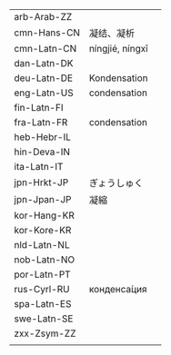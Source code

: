 | | | |
|-|-|-|
| arb-Arab-ZZ |  |  |
| cmn-Hans-CN | 凝结、凝析 |  |
| cmn-Latn-CN | níngjié, níngxī |  |
| dan-Latn-DK |  |  |
| deu-Latn-DE | Kondensation |  |
| eng-Latn-US | condensation |  |
| fin-Latn-FI |  |  |
| fra-Latn-FR | condensation |  |
| heb-Hebr-IL |  |  |
| hin-Deva-IN |  |  |
| ita-Latn-IT |  |  |
| jpn-Hrkt-JP | ぎょうしゅく |  |
| jpn-Jpan-JP | 凝縮 |  |
| kor-Hang-KR |  |  |
| kor-Kore-KR |  |  |
| nld-Latn-NL |  |  |
| nob-Latn-NO |  |  |
| por-Latn-PT |  |  |
| rus-Cyrl-RU | конденса́ция |  |
| spa-Latn-ES |  |  |
| swe-Latn-SE |  |  |
| zxx-Zsym-ZZ |  |  |
|  |  |  |
